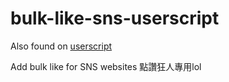 bulk-like-sns-userscript
========================

Also found on [userscript](http://userscripts.org/scripts/show/175654)

Add bulk like for SNS websites
點讚狂人專用lol
